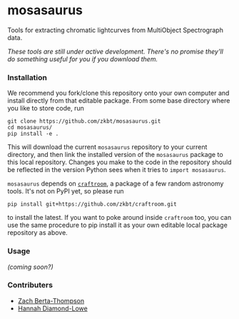 # mosasaurus
Tools for extracting chromatic lightcurves from MultiObject Spectrograph data.

*These tools are still under active development. There's no promise they'll do something useful for you if you download them.*

### Installation

We recommend you fork/clone this repository onto your own computer and install directly from that editable package. From some base directory where you like to store code, run
```
git clone https://github.com/zkbt/mosasaurus.git
cd mosasaurus/
pip install -e .
```
This will download the current `mosasaurus` repository to your current directory, and then link the installed version of the `mosasaurus` package to this local repository. Changes you make to the code in the repository should be reflected in the version Python sees when it tries to `import mosasaurus`.

`mosasaurus` depends on [`craftroom`](https://github.com/zkbt/craftroom), a package of a few random astronomy tools. It's not on PyPI yet, so please run

`pip install git+https://github.com/zkbt/craftroom.git`

to install the latest. If you want to poke around inside `craftroom` too, you can use the same procedure to pip install it as your own editable local package repository as above.


### Usage

*(coming soon?)*

### Contributers

+ [Zach Berta-Thompson](http://casa.colorado.edu/~bertathompson/)
+ [Hannah Diamond-Lowe](https://www.cfa.harvard.edu/~hdiamondlowe/)
